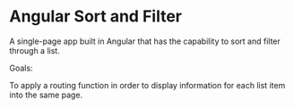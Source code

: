 # Angular Sort and Filter

A single-page app built in Angular that has the capability to sort and filter through a list. 

Goals:

To apply a routing function in order to display information for each list item into the same page.